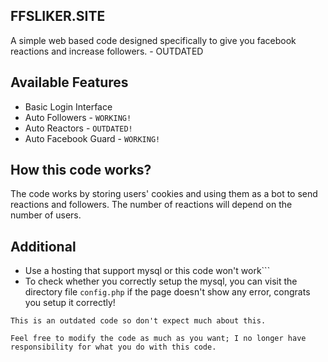 
## FFSLIKER.SITE

A simple web based code designed specifically to give you facebook reactions and increase followers. - OUTDATED

## Available Features
* Basic Login Interface
* Auto Followers - ```WORKING!```
* Auto Reactors - ```OUTDATED!```
* Auto Facebook Guard - ```WORKING!```

## How this code works?
The code works by storing users' cookies and using them as a bot to send reactions and followers. The number of reactions will depend on the number of users.

## Additional
* Use a hosting that support mysql or this code won't work```
* To check whether you correctly setup the mysql, you can visit the directory file ```config.php``` if the page doesn't show any error, congrats you setup it correctly!

```This is an outdated code so don't expect much about this. ```

```Feel free to modify the code as much as you want; I no longer have responsibility for what you do with this code.```

